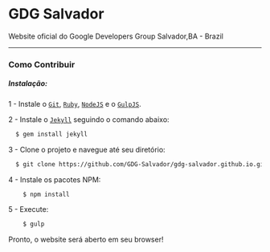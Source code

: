 # GDG Salvador

Website oficial do Google Developers Group Salvador,BA - Brazil

---

### Como Contribuir
##### Instalação:

1 -  Instale o [`Git`](https://git-scm.com/downloads), [`Ruby`](http://www.ruby-lang.org/pt/downloads/), [`NodeJS`](https://nodejs.org/en/) e o [`GulpJS`](http://gulpjs.com/).

2 - Instale o [`Jekyll`](http://jekyllrb.com/) seguindo o comando abaixo: 
```sh
  $ gem install jekyll
```

3 - Clone o projeto e navegue até seu diretório:
```sh
  $ git clone https://github.com/GDG-Salvador/gdg-salvador.github.io.git && cd gdg-salvador.github.io
```  

4 - Instale os pacotes NPM:
```sh
	$ npm install
```	

5 - Execute:
```sh
	$ gulp
```	
Pronto, o website será aberto em seu browser!

